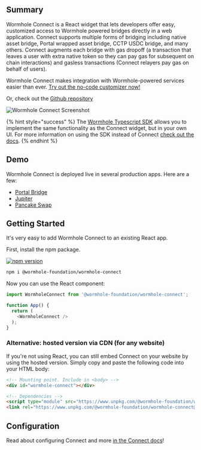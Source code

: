 
## Summary


Wormhole Connect is a React widget that lets developers offer easy, customized access to Wormhole powered bridges directly in a web application. Connect supports multiple forms of bridging including native asset bridge, Portal wrapped asset bridge, CCTP USDC bridge, and many others. Connect augments each bridge with gas dropoff (a transaction that leaves a user with extra native token so they can pay gas for subsequent on chain interactions) and gasless transactions (Connect relayers pay gas on behalf of users).

Wormhole Connect makes integration with Wormhole-powered services easier than ever. [Try out the no-code customizer now!](https://connect-in-style.wormhole.com/)

Or, check out the [Github repository](https://github.com/wormhole-foundation/wormhole-connect)

![Wormhole Connect Screenshot](https://camo.githubusercontent.com/fda29f71df76f388a4e579624e538c876f89c396d2dd6d9486657aa8f9a3a19c/68747470733a2f2f692e696d6775722e636f6d2f735a4a4b7738652e706e67)

{% hint style="success" %}
The [Wormhole Typescript SDK](../../reference/sdk-docs/README.md) allows you to implement the same functionality as the Connect widget, but in your own UI. For more information on using the SDK instead of Connect [check out the docs](../../../reference/sdk-docs/README.md).
{% endhint %}

## Demo

Wormhole Connect is deployed live in several production apps. Here are a few:

- [Portal Bridge](https://portalbridge.com/)
- [Jupiter](https://jup.ag/bridge/wormhole)
- [Pancake Swap](https://bridge.pancakeswap.finance/wormhole)

## Getting Started

It's very easy to add Wormhole Connect to an existing React app.

First, install the npm package.

[![npm version](https://img.shields.io/npm/v/@wormhole-foundation/wormhole-connect.svg)](https://www.npmjs.com/package/@wormhole-foundation/wormhole-connect) 

```bash
npm i @wormhole-foundation/wormhole-connect
```

Now you can use the React component:

```javascript
import WormholeConnect from '@wormhole-foundation/wormhole-connect';

function App() {
  return (
    <WormholeConnect />
  );
}
```

### Alternative: hosted version via CDN (for any website)

If you're not using React, you can still embed Connect on your website by using the hosted version. Simply copy and paste the following code into your HTML body:

```html
<!-- Mounting point. Include in <body> -->
<div id="wormhole-connect"></div>

<!-- Dependencies -->
<script type="module" src="https://www.unpkg.com/@wormhole-foundation/wormhole-connect@0.3.0/dist/main.js" defer></script>
<link rel="https://www.unpkg.com/@wormhole-foundation/wormhole-connect@0.3.0/dist/main.css" />
```

## Configuration

Read about configuring Connect and more [in the Connect docs](../../connect/overview.md#configuration)!
